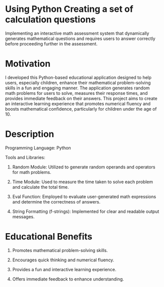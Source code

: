 # Using Python Creating a set of calculation questions 
Implementing an interactive math assessment system that dynamically generates mathematical questions and requires users to answer correctly before proceeding further in the assessment.

# Motivation
I developed this Python-based educational application designed to help users, especially children, enhance their mathematical problem-solving skills in a fun and engaging manner. The application generates random math problems for users to solve, measures their response times, and provides immediate feedback on their answers. This project aims to create an interactive learning experience that promotes numerical fluency and boosts mathematical confidence, particularly for children under the age of 10.

# Description
Programming Language: Python

Tools and Libraries:

1. Random Module: Utilized to generate random operands and operators for math problems.

2. Time Module: Used to measure the time taken to solve each problem and calculate the total time.

3. Eval Function: Employed to evaluate user-generated math expressions and determine the correctness of answers.

4. String Formatting (f-strings): Implemented for clear and readable output messages.

# Educational Benefits

1. Promotes mathematical problem-solving skills.

2. Encourages quick thinking and numerical fluency.

3. Provides a fun and interactive learning experience.

4. Offers immediate feedback to enhance understanding.
